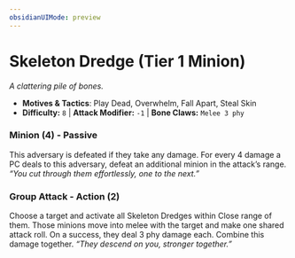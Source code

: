 ```yaml
---
obsidianUIMode: preview
---
```

# Skeleton Dredge (Tier 1 Minion)

*A clattering pile of bones.*

- **Motives & Tactics**: Play Dead, Overwhelm, Fall Apart, Steal Skin
- **Difficulty:** `8` | **Attack Modifier:** `-1` | **Bone Claws:** `Melee 3 phy`


### Minion (4) - Passive

This adversary is defeated if they take any damage. For every 4 damage a PC deals to this adversary, defeat an additional minion in the attack’s range. *“You cut through them effortlessly, one to the next.”*

### Group Attack - Action (2)

Choose a target and activate all Skeleton Dredges within Close range of them. Those minions move into melee with the target and make one shared attack roll. On a success, they deal 3 phy damage each. Combine this damage together. *“They descend on you, stronger together.”*



